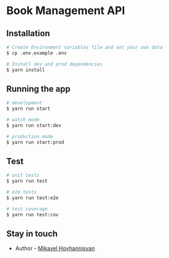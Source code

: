 # Book Management API
## Installation

```bash
# Create Environment variables file and set your own data
$ cp .env.example .env

# Install dev and prod dependencies
$ yarn install
```

## Running the app

```bash
# development
$ yarn run start

# watch mode
$ yarn run start:dev

# production mode
$ yarn run start:prod
```

## Test

```bash
# unit tests
$ yarn run test

# e2e tests
$ yarn run test:e2e

# test coverage
$ yarn run test:cov
```

## Stay in touch

- Author - [Mikayel Hovhannisyan](https://github.com/mikayel00)

